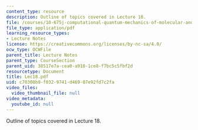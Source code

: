 ```yaml
---
content_type: resource
description: Outline of topics covered in Lecture 18.
file: /courses/10-675j-computational-quantum-mechanics-of-molecular-and-extended-systems-fall-2004/c70308b9f0329741d46907e92fd7c2fa_Lec18.pdf
file_type: application/pdf
learning_resource_types:
- Lecture Notes
license: https://creativecommons.org/licenses/by-nc-sa/4.0/
ocw_type: OCWFile
parent_title: Lecture Notes
parent_type: CourseSection
parent_uid: 38517e7a-cea0-a910-1ce8-f7bc5c5fbf2d
resourcetype: Document
title: Lec18.pdf
uid: c70308b9-f032-9741-d469-07e92fd7c2fa
video_files:
  video_thumbnail_file: null
video_metadata:
  youtube_id: null
---
```

Outline of topics covered in Lecture 18.